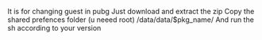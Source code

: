 It is for changing guest in pubg
Just download and extract the zip
Copy the shared prefences folder (u neeed root) 
/data/data/$pkg_name/ 
And run the sh according to your version

